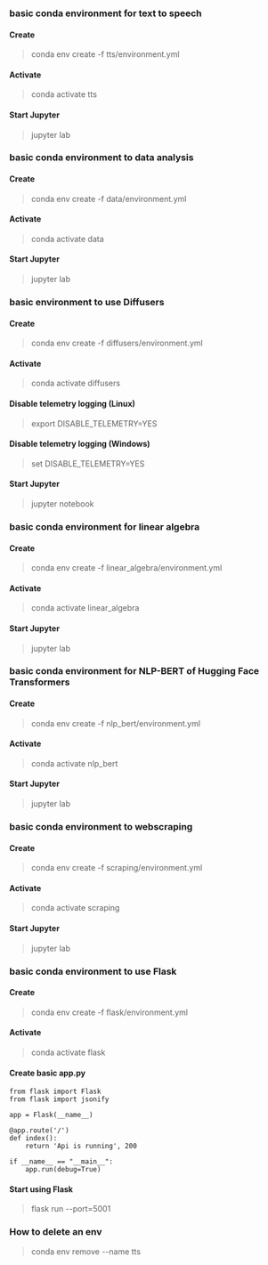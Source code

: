 
### basic conda environment for text to speech


#### Create
> conda env create -f tts/environment.yml

#### Activate
> conda activate tts

#### Start Jupyter
> jupyter lab



### basic conda environment to data analysis


#### Create
> conda env create -f data/environment.yml

#### Activate
> conda activate data

#### Start Jupyter
> jupyter lab



### basic environment to use Diffusers

#### Create
> conda env create -f diffusers/environment.yml

#### Activate
> conda activate diffusers

#### Disable telemetry logging (Linux)
> export DISABLE_TELEMETRY=YES
#### Disable telemetry logging (Windows)
> set DISABLE_TELEMETRY=YES


#### Start Jupyter
> jupyter notebook




### basic conda environment for linear algebra


#### Create
> conda env create -f linear_algebra/environment.yml

#### Activate
> conda activate linear_algebra

#### Start Jupyter
> jupyter lab




### basic conda environment for NLP-BERT of Hugging Face Transformers


#### Create
> conda env create -f nlp_bert/environment.yml

#### Activate
> conda activate nlp_bert

#### Start Jupyter
> jupyter lab




### basic conda environment to webscraping


#### Create
> conda env create -f scraping/environment.yml

#### Activate
> conda activate scraping

#### Start Jupyter
> jupyter lab




### basic conda environment to use Flask


#### Create
> conda env create -f flask/environment.yml

#### Activate
> conda activate flask

#### Create basic app.py
```
from flask import Flask
from flask import jsonify

app = Flask(__name__)

@app.route('/')
def index():
    return 'Api is running', 200

if __name__ == "__main__":
    app.run(debug=True)
```

#### Start using Flask
> flask run --port=5001



### How to delete an env
> conda env remove --name tts